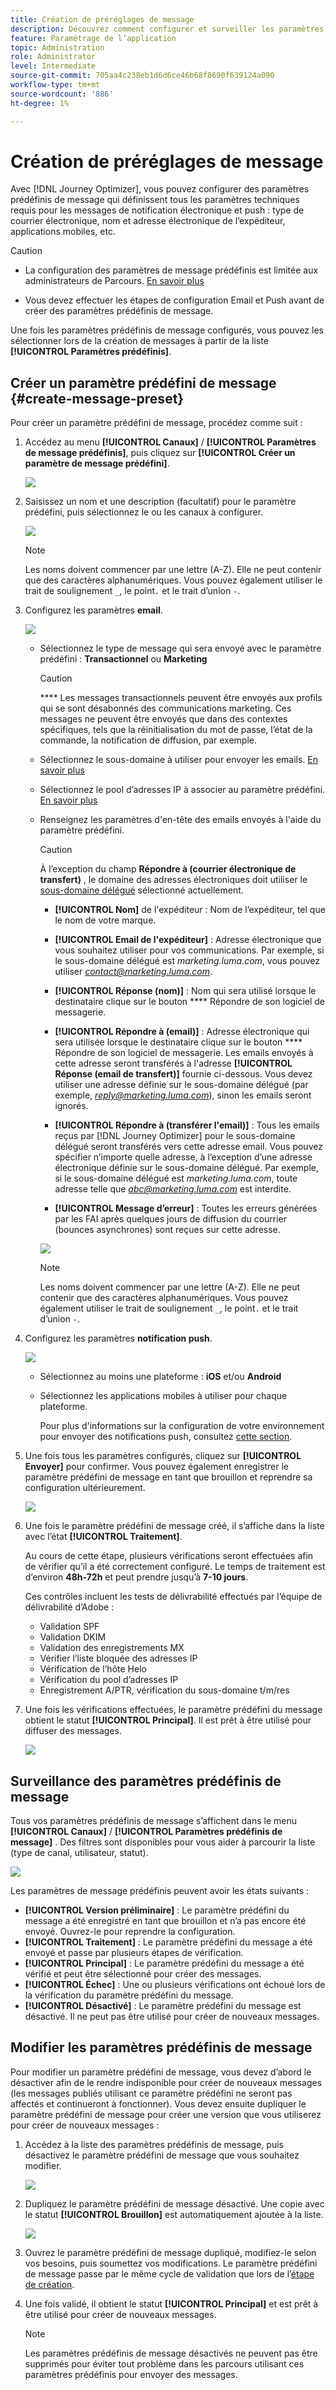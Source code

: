 ```yaml
---
title: Création de préréglages de message
description: Découvrez comment configurer et surveiller les paramètres prédéfinis de message
feature: Paramétrage de l’application
topic: Administration
role: Administrator
level: Intermediate
source-git-commit: 705aa4c238eb1d6d6ce46b68f8690f639124a090
workflow-type: tm+mt
source-wordcount: '886'
ht-degree: 1%

---
```



# Création de préréglages de message

Avec [!DNL Journey Optimizer], vous pouvez configurer des paramètres prédéfinis de message qui définissent tous les paramètres techniques requis pour les messages de notification électronique et push : type de courrier électronique, nom et adresse électronique de l’expéditeur, applications mobiles, etc.

>[!CAUTION]
>
> * La configuration des paramètres de message prédéfinis est limitée aux administrateurs de Parcours. [En savoir plus](../administration/ootb-product-profiles.md#journey-administrator)
   >
   > 
* Vous devez effectuer les étapes de configuration Email et Push avant de créer des paramètres prédéfinis de message.


Une fois les paramètres prédéfinis de message configurés, vous pouvez les sélectionner lors de la création de messages à partir de la liste **[!UICONTROL Paramètres prédéfinis]**.

## Créer un paramètre prédéfini de message {#create-message-preset}

Pour créer un paramètre prédéfini de message, procédez comme suit :

1. Accédez au menu **[!UICONTROL Canaux]** / **[!UICONTROL Paramètres de message prédéfinis]**, puis cliquez sur **[!UICONTROL Créer un paramètre de message prédéfini]**.

   ![](../assets/preset-create.png)

1. Saisissez un nom et une description (facultatif) pour le paramètre prédéfini, puis sélectionnez le ou les canaux à configurer.

   ![](../assets/preset-general.png)

   >[!NOTE]
   >
   > Les noms doivent commencer par une lettre (A-Z). Elle ne peut contenir que des caractères alphanumériques. Vous pouvez également utiliser le trait de soulignement `_`, le point`.` et le trait d’union `-`.

1. Configurez les paramètres **email**.

   ![](../assets/preset-email.png)

   * Sélectionnez le type de message qui sera envoyé avec le paramètre prédéfini : **Transactionnel** ou **Marketing**

      >[!CAUTION]
      >
      > **** Les messages transactionnels peuvent être envoyés aux profils qui se sont désabonnés des communications marketing. Ces messages ne peuvent être envoyés que dans des contextes spécifiques, tels que la réinitialisation du mot de passe, l’état de la commande, la notification de diffusion, par exemple.

   * Sélectionnez le sous-domaine à utiliser pour envoyer les emails. [En savoir plus](about-subdomain-delegation.md)
   * Sélectionnez le pool d’adresses IP à associer au paramètre prédéfini. [En savoir plus](ip-pools.md)
   * Renseignez les paramètres d&#39;en-tête des emails envoyés à l&#39;aide du paramètre prédéfini.

      >[!CAUTION]
      >
      >À l’exception du champ **Répondre à (courrier électronique de transfert)** , le domaine des adresses électroniques doit utiliser le [sous-domaine délégué](about-subdomain-delegation.md) sélectionné actuellement.

      * **[!UICONTROL Nom]** de l&#39;expéditeur : Nom de l’expéditeur, tel que le nom de votre marque.

      * **[!UICONTROL Email de l&#39;expéditeur]** : Adresse électronique que vous souhaitez utiliser pour vos communications. Par exemple, si le sous-domaine délégué est *marketing.luma.com*, vous pouvez utiliser *contact@marketing.luma.com*.

      * **[!UICONTROL Réponse (nom)]** : Nom qui sera utilisé lorsque le destinataire clique sur le bouton  **** Répondre de son logiciel de messagerie.

      * **[!UICONTROL Répondre à (email)]** : Adresse électronique qui sera utilisée lorsque le destinataire clique sur le bouton  **** Répondre de son logiciel de messagerie. Les emails envoyés à cette adresse seront transférés à l&#39;adresse **[!UICONTROL Réponse (email de transfert)]** fournie ci-dessous. Vous devez utiliser une adresse définie sur le sous-domaine délégué (par exemple, *reply@marketing.luma.com*), sinon les emails seront ignorés.

      * **[!UICONTROL Répondre à (transférer l&#39;email)]** : Tous les emails reçus par  [!DNL Journey Optimizer] pour le sous-domaine délégué seront transférés vers cette adresse email. Vous pouvez spécifier n’importe quelle adresse, à l’exception d’une adresse électronique définie sur le sous-domaine délégué. Par exemple, si le sous-domaine délégué est *marketing.luma.com*, toute adresse telle que *abc@marketing.luma.com* est interdite.

      * **[!UICONTROL Message d’erreur]** : Toutes les erreurs générées par les FAI après quelques jours de diffusion du courrier (bounces asynchrones) sont reçues sur cette adresse.

      ![](../assets/preset-header.png)

      >[!NOTE]
      >
      >Les noms doivent commencer par une lettre (A-Z). Elle ne peut contenir que des caractères alphanumériques. Vous pouvez également utiliser le trait de soulignement `_`, le point`.` et le trait d’union `-`.


1. Configurez les paramètres **notification push**.

   ![](../assets/preset-push.png)

   * Sélectionnez au moins une plateforme : **iOS** et/ou **Android**

   * Sélectionnez les applications mobiles à utiliser pour chaque plateforme.

      Pour plus d&#39;informations sur la configuration de votre environnement pour envoyer des notifications push, consultez [cette section](../push-gs.md).

1. Une fois tous les paramètres configurés, cliquez sur **[!UICONTROL Envoyer]** pour confirmer. Vous pouvez également enregistrer le paramètre prédéfini de message en tant que brouillon et reprendre sa configuration ultérieurement.

   ![](../assets/preset-submit.png)

1. Une fois le paramètre prédéfini de message créé, il s’affiche dans la liste avec l’état **[!UICONTROL Traitement]**.

   Au cours de cette étape, plusieurs vérifications seront effectuées afin de vérifier qu’il a été correctement configuré. Le temps de traitement est d’environ **48h-72h** et peut prendre jusqu’à **7-10 jours**.

   Ces contrôles incluent les tests de délivrabilité effectués par l’équipe de délivrabilité d’Adobe :

   * Validation SPF
   * Validation DKIM
   * Validation des enregistrements MX
   * Vérifier l’liste bloquée des adresses IP
   * Vérification de l’hôte Helo
   * Vérification du pool d’adresses IP
   * Enregistrement A/PTR, vérification du sous-domaine t/m/res

1. Une fois les vérifications effectuées, le paramètre prédéfini du message obtient le statut **[!UICONTROL Principal]**. Il est prêt à être utilisé pour diffuser des messages.

   <!-- later on, users will be notified in Pulse -->

   ![](../assets/preset-active.png)

## Surveillance des paramètres prédéfinis de message

Tous vos paramètres prédéfinis de message s’affichent dans le menu **[!UICONTROL Canaux]** / **[!UICONTROL Paramètres prédéfinis de message]** . Des filtres sont disponibles pour vous aider à parcourir la liste (type de canal, utilisateur, statut).

![](../assets/preset-filters.png)

Les paramètres de message prédéfinis peuvent avoir les états suivants :

* **[!UICONTROL Version préliminaire]** : Le paramètre prédéfini du message a été enregistré en tant que brouillon et n’a pas encore été envoyé. Ouvrez-le pour reprendre la configuration.
* **[!UICONTROL Traitement]** : Le paramètre prédéfini du message a été envoyé et passe par plusieurs étapes de vérification.
* **[!UICONTROL Principal]** : Le paramètre prédéfini du message a été vérifié et peut être sélectionné pour créer des messages.
* **[!UICONTROL Échec]** : Une ou plusieurs vérifications ont échoué lors de la vérification du paramètre prédéfini du message.
* **[!UICONTROL Désactivé]** : Le paramètre prédéfini du message est désactivé. Il ne peut pas être utilisé pour créer de nouveaux messages.

## Modifier les paramètres prédéfinis de message

Pour modifier un paramètre prédéfini de message, vous devez d’abord le désactiver afin de le rendre indisponible pour créer de nouveaux messages (les messages publiés utilisant ce paramètre prédéfini ne seront pas affectés et continueront à fonctionner). Vous devez ensuite dupliquer le paramètre prédéfini de message pour créer une version que vous utiliserez pour créer de nouveaux messages :

1. Accédez à la liste des paramètres prédéfinis de message, puis désactivez le paramètre prédéfini de message que vous souhaitez modifier.

   ![](../assets/preset-deactivate.png)

1. Dupliquez le paramètre prédéfini de message désactivé. Une copie avec le statut **[!UICONTROL Brouillon]** est automatiquement ajoutée à la liste.

   ![](../assets/preset-duplicated.png)

1. Ouvrez le paramètre prédéfini de message dupliqué, modifiez-le selon vos besoins, puis soumettez vos modifications. Le paramètre prédéfini de message passe par le même cycle de validation que lors de l’[étape de création](#create-message-preset).

1. Une fois validé, il obtient le statut **[!UICONTROL Principal]** et est prêt à être utilisé pour créer de nouveaux messages.

   >[!NOTE]
   >
   >Les paramètres prédéfinis de message désactivés ne peuvent pas être supprimés pour éviter tout problème dans les parcours utilisant ces paramètres prédéfinis pour envoyer des messages.

